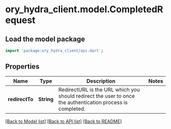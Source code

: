 # ory_hydra_client.model.CompletedRequest

## Load the model package

```dart
import 'package:ory_hydra_client/api.dart';
```

## Properties

| Name           | Type       | Description                                                                                                | Notes |
| -------------- | ---------- | ---------------------------------------------------------------------------------------------------------- | ----- |
| **redirectTo** | **String** | RedirectURL is the URL which you should redirect the user to once the authentication process is completed. |

[[Back to Model list]](../README.md#documentation-for-models) [[Back to API list]](../README.md#documentation-for-api-endpoints) [[Back to README]](../README.md)
